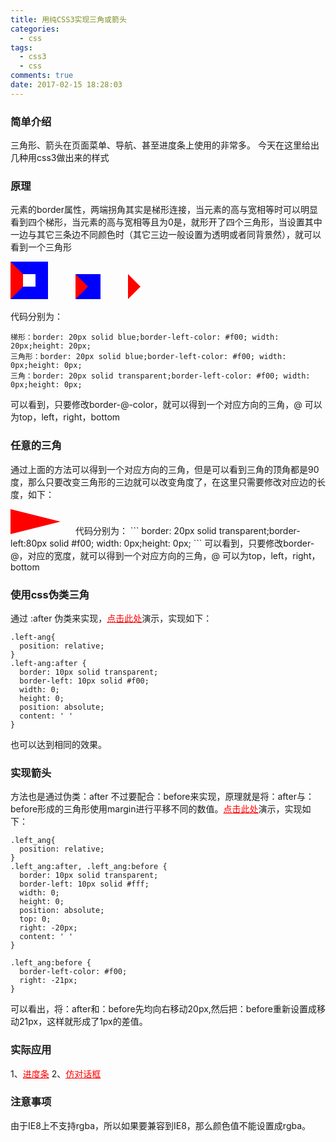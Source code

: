 ```yaml
---
title: 用纯CSS3实现三角或箭头
categories:
  - css
tags:
  - css3
  - css
comments: true
date: 2017-02-15 18:28:03
---
```

### 简单介绍
三角形、箭头在页面菜单、导航、甚至进度条上使用的非常多。
今天在这里给出几种用css3做出来的样式

### 原理
元素的border属性，两端拐角其实是梯形连接，当元素的高与宽相等时可以明显看到四个梯形，当元素的高与宽相等且为0是，就形开了四个三角形，当设置其中一边与其它三条边不同颜色时（其它三边一般设置为透明或者同背景然），就可以看到一个三角形
<div style="display:inline-block;border: 20px solid blue;border-left-color: #f00;width: 20px;height: 20px;margin-right:40px;box-sizing: content-box"></div>
<div style="display:inline-block;border: 20px solid blue;border-left-color: #f00; width: 0px;height: 0px;margin-right:40px;"></div>
<div style="display:inline-block;border: 20px solid transparent;border-left-color: #f00; width: 0px;height: 0px;"></div>

代码分别为：
```
梯形：border: 20px solid blue;border-left-color: #f00; width: 20px;height: 20px;
三角形：border: 20px solid blue;border-left-color: #f00; width: 0px;height: 0px;
三角：border: 20px solid transparent;border-left-color: #f00; width: 0px;height: 0px;
```
可以看到，只要修改border-@-color，就可以得到一个对应方向的三角，@ 可以为top，left，right，bottom

### 任意的三角
通过上面的方法可以得到一个对应方向的三角，但是可以看到三角的顶角都是90度，那么只要改变三角形的三边就可以改变角度了，在这里只需要修改对应边的长度，如下：
<div style="display:inline-block;border: 20px solid transparent;border-left:80px solid #f00; width: 0px;height: 0px;"></div>
代码分别为：
```
border: 20px solid transparent;border-left:80px solid #f00; width: 0px;height: 0px;
```
可以看到，只要修改border-@，对应的宽度，就可以得到一个对应方向的三角，@ 可以为top，left，right，bottom

### 使用css伪类三角
通过 :after 伪类来实现，<a style="color:red" href="http://wshome.bid/main/shows/css3-arrow.html" target="" _blank="">点击此处</a>演示，实现如下：
```
.left-ang{
  position: relative;
}
.left-ang:after {
  border: 10px solid transparent;
  border-left: 10px solid #f00;
  width: 0;
  height: 0;
  position: absolute;
  content: ' '
}
```
也可以达到相同的效果。

### 实现箭头
方法也是通过伪类：after 不过要配合：before来实现，原理就是将：after与：before形成的三角形使用margin进行平移不同的数值。<a style="color:red" href="http://wshome.bid/main/shows/css3-arrow.html" target="" _blank="">点击此处</a>演示，实现如下：
```
.left_ang{
  position: relative;
}
.left_ang:after, .left_ang:before {
  border: 10px solid transparent;
  border-left: 10px solid #fff;
  width: 0;
  height: 0;
  position: absolute;
  top: 0;
  right: -20px;
  content: ' '
}

.left_ang:before {
  border-left-color: #f00;
  right: -21px;
}
```
可以看出，将：after和：before先均向右移动20px,然后把：before重新设置成移动21px，这样就形成了1px的差值。

### 实际应用
1、<a style="color:red" href="http://wshome.bid/main/shows/css3-arrow.html" target="" _blank="">进度条</a>
2、<a style="color:red" href="http://wshome.bid/main/shows/css3-arrow.html" target="" _blank="">仿对话框</a>

### 注意事项
由于IE8上不支持rgba，所以如果要兼容到IE8，那么颜色值不能设置成rgba。